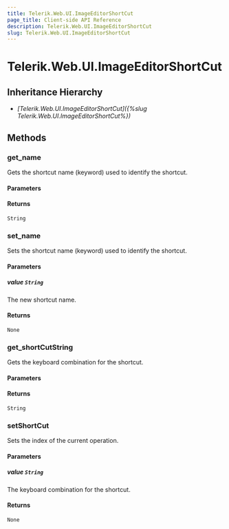 ```yaml
---
title: Telerik.Web.UI.ImageEditorShortCut
page_title: Client-side API Reference
description: Telerik.Web.UI.ImageEditorShortCut
slug: Telerik.Web.UI.ImageEditorShortCut
---
```


# Telerik.Web.UI.ImageEditorShortCut  

## Inheritance Hierarchy

* *[Telerik.Web.UI.ImageEditorShortCut]({%slug Telerik.Web.UI.ImageEditorShortCut%})*

## Methods

###  get_name

Gets the shortcut name (keyword) used to identify the shortcut.

#### Parameters

#### Returns

`String`

###  set_name

Sets the shortcut name (keyword) used to identify the shortcut.

#### Parameters

##### value `String`

The new shortcut name.

#### Returns

`None` 

###  get_shortCutString

Gets the keyboard combination for the shortcut.
#### Parameters

#### Returns

`String` 

###  setShortCut

Sets the index of the current operation.

#### Parameters

##### value `String`

The keyboard combination for the shortcut.

#### Returns

`None` 
